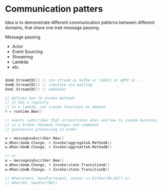 # Communication patters

Idea is to demonstrate different communication patterns between different domains,
that share one trait message passing.

Message passing
- Actor
- Event Sourcing
- Streaming
- Lambda
- etc

```go

domA.StreamCDC() // can stream as kafka or rabbit or gRPC or ...
domB.StreamCDC() // simulate via pooling
domC.StreamCDC() // webhooks

// defines how to invoke methods
// it has a registry
// is a lambda, can create functions on demand
r = runtime.New()

// events subscriber that orchestrates when and how to invoke business logic
// is a broker between changes and commands
// guaranties processing in order

w = messagesubscriber.New()
w.When(domA.Change, r.Invoke(aggregateA.MethodA))
w.When(domB.Change, r.Invoke(aggreatteA.MethodB))

// or
w = messagesubscriber.New()
w.When(domA.Change, r.Invoke(state.TransitionA))
w.When(domB.Change, r.Invoke(state.TransitionB))

// When(event, handler(event, state) => Either(Ok,KO)) =>
// When(KO, handler(KO))
```
